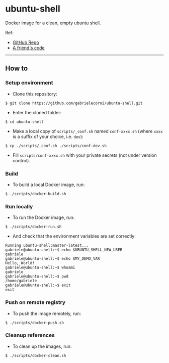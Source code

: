 # ubuntu-shell
Docker image for a clean, empty ubuntu shell.

Ref:
+ [GitHub Repo](https://github.com/gabrielecorni/ubuntu-shell)
+ [A friend's code](https://gitlab.com/moretto.tommaso/js-application-ci-cd/-/blob/jenkins-library/Jenkinsfile)

---

## How to

### Setup environment

+ Clone this repository:
```shell
$ git clone https://github.com/gabrielecorni/ubuntu-shell.git
```  
+ Enter the cloned folder:
```shell
$ cd ubuntu-shell
```  
+ Make a local copy of `scripts/_conf.sh` named `conf-xxxx.sh` (where `xxxx` is a suffix of your choice, i.e. `dev`):
```shell
$ cp ./scripts/_conf.sh ./scripts/conf-dev.sh
```  
+ Fill `scripts/conf-xxxx.sh` with your private secrets (not under version control).

### Build 

+ To build a local Docker image, run:
```shell
$ ./scripts/docker-build.sh
```  

### Run locally

+ To run the Docker image, run:
```shell
$ ./scripts/docker-run.sh
```  
+ And check that the environment variables are set correctly:
```shell
Running ubuntu-shell:master-latest...
gabriele@ubuntu-shell:~$ echo $UBUNTU_SHELL_NEW_USER
gabriele
gabriele@ubuntu-shell:~$ echo $MY_DEMO_VAR
Hello, World!
gabriele@ubuntu-shell:~$ whoami 
gabriele
gabriele@ubuntu-shell:~$ pwd
/home/gabriele
gabriele@ubuntu-shell:~$ exit
exit
```  

### Push on remote registry

+ To push the image remotely, run:
```shell
$ ./scripts/docker-push.sh
```  

### Cleanup references

+ To clean up the images, run:
```shell
$ ./scripts/docker-clean.sh
```  